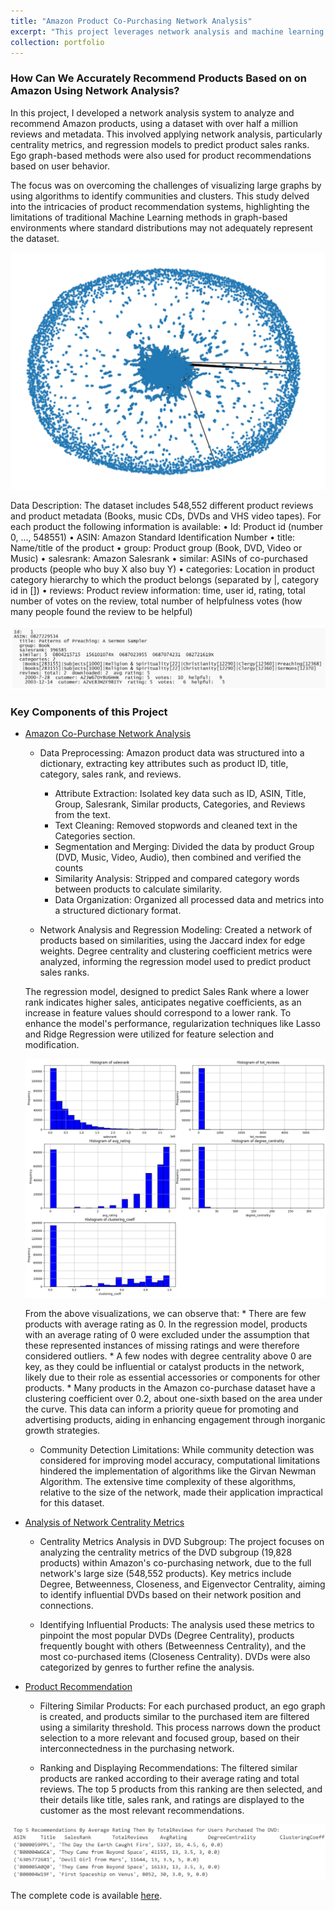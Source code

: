 ```yaml
---
title: "Amazon Product Co-Purchasing Network Analysis"
excerpt: "This project leverages network analysis and machine learning to analyze over half a million Amazon product metadata, focusing on understanding product relationships, predicting sales ranks, and provide product recommendations"
collection: portfolio
---
```


### How Can We Accurately Recommend Products Based on on Amazon Using Network Analysis?

 In this project, I developed a network analysis system to analyze and recommend Amazon products, using a dataset with over half a million reviews and metadata. This involved applying network analysis, particularly centrality metrics, and regression models to predict product sales ranks. Ego graph-based methods were also used for product recommendations based on user behavior.             
 
 The focus was on overcoming the challenges of visualizing large graphs by using algorithms to identify communities and clusters. This study delved into the intricacies of product recommendation systems, highlighting the limitations of traditional Machine Learning methods in graph-based environments where standard distributions may not adequately represent the dataset.
 
![image1](/images/amazon_network.png)

Data Description: 
The dataset includes 548,552 different product reviews and product metadata (Books, music CDs, DVDs and VHS video tapes).
For each product the following information is available:
• Id: Product id (number 0, ..., 548551)
• ASIN: Amazon Standard Identification Number
• title: Name/title of the product
• group: Product group (Book, DVD, Video or Music)
• salesrank: Amazon Salesrank
• similar: ASINs of co-purchased products (people who buy X also buy Y)
• categories: Location in product category hierarchy to which the product belongs (separated by |, category id in [])
• reviews: Product review information: time, user id, rating, total number of votes on the review, total number of helpfulness votes (how many people found the review to be helpful)

![image3](/images/amazon_data.png)

### Key Components of this Project
* [Amazon Co-Purchase Network Analysis](https://github.com/srushtii-m/Amazon-product-co-purchasing-network-analysis/tree/1b1c0533d2989fe47f43e3684965f41426e173d6/Network%20Analysis)

    * Data Preprocessing: Amazon product data was structured into a dictionary, extracting key attributes such as product ID, title, category, sales rank, and reviews.
        * Attribute Extraction: Isolated key data such as ID, ASIN, Title, Group, Salesrank, Similar products, Categories, and Reviews from the text.
        * Text Cleaning: Removed stopwords and cleaned text in the Categories section.
        * Segmentation and Merging: Divided the data by product Group (DVD, Music, Video, Audio), then combined and verified the counts 
        * Similarity Analysis: Stripped and compared category words between products to calculate similarity.
        * Data Organization: Organized all processed data and metrics into a structured dictionary format.

    * Network Analysis and Regression Modeling: Created a network of products based on similarities, using the Jaccard index for edge weights. Degree centrality and clustering coefficient metrics were analyzed, informing the regression model used to predict product sales ranks.              

    The regression model, designed to predict Sales Rank where a lower rank indicates higher sales, anticipates negative coefficients, as an increase in feature values should correspond to a lower rank. To enhance the model's performance, regularization techniques like Lasso and Ridge Regression were utilized for feature selection and modification.

    ![image4](/images/amazon_histograms.png)

    From the above visualizations, we can observe that:
        * There are few products with average rating as 0. In the regression model, products with an average rating of 0 were excluded under the assumption that these represented instances of missing ratings and were therefore considered outliers.
        * A few nodes with degree centrality above 0 are key, as they could be influential or catalyst products in the network, likely due to their role as essential accessories or components for other products.
        * Many products in the Amazon co-purchase dataset have a clustering coefficient over 0.2, about one-sixth based on the area under the curve. This data can inform a priority queue for promoting and advertising products, aiding in enhancing engagement through inorganic growth strategies.

    * Community Detection Limitations: While community detection was considered for improving model accuracy, computational limitations hindered the implementation of algorithms like the Girvan Newman Algorithm. The extensive time complexity of these algorithms, relative to the size of the network, made their application impractical for this dataset.

* [Analysis of Network Centrality Metrics](https://github.com/srushtii-m/Amazon-product-co-purchasing-network-analysis/tree/1b1c0533d2989fe47f43e3684965f41426e173d6/Centrality%20Metrics)

    * Centrality Metrics Analysis in DVD Subgroup: The project focuses on analyzing the centrality metrics of the DVD subgroup (19,828 products) within Amazon's co-purchasing network, due to the full network's large size (548,552 products). Key metrics include Degree, Betweenness, Closeness, and Eigenvector Centrality, aiming to identify influential DVDs based on their network position and connections.
    
    * Identifying Influential Products: The analysis used these metrics to pinpoint the most popular DVDs (Degree Centrality), products frequently bought with others (Betweenness Centrality), and the most co-purchased items (Closeness Centrality). DVDs were also categorized by genres to further refine the analysis.

* [Product Recommendation](https://github.com/srushtii-m/Amazon-product-co-purchasing-network-analysis/tree/1b1c0533d2989fe47f43e3684965f41426e173d6/Product%20Recommendation)

    * Filtering Similar Products: For each purchased product, an ego graph is created, and products similar to the purchased item are filtered using a similarity threshold. This process narrows down the product selection to a more relevant and focused group, based on their interconnectedness in the purchasing network.

    * Ranking and Displaying Recommendations: The filtered similar products are ranked according to their average rating and total reviews. The top 5 products from this ranking are then selected, and their details like title, sales rank, and ratings are displayed to the customer as the most relevant recommendations.

![image2](/images/amazon_product_rec.png)

The complete code is available [here](https://github.com/srushtii-m/Amazon-product-co-purchasing-network-analysis/blob/main/README.md).
